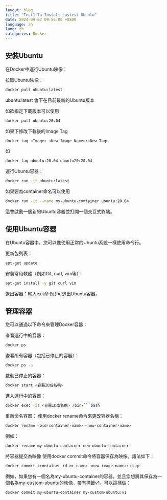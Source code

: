 ```yaml
---
layout: blog
title: "Test1-To Install Lastest Ubuntu"
date: 2024-09-07 09:56:00 +0800
language: zh
lang: zh
categories: Docker
---
```


## 安裝Ubuntu

在Docker中運行Ubuntu映像：

拉取Ubuntu映像：

```bash
docker pull ubuntu:latest
```

ubuntu:latest 會下在目前最新的Ubuntu版本

如欲指定下載版本可以使用

```bash
docker pull ubuntu:20.04
```
如果下修改下載後的Image Tag

```bash
docker tag <Image> <New Image Name>:<New Tag>
```

如

```bash
docker tag ubuntu:20.04 ubuntu20:20.04
```

運行Ubuntu容器：

```bash
docker run -it ubuntu:latest
```

如果要為container命名可以使用

```bash
docker run -it --name my-ubuntu-container ubuntu:20.04
```

這會啟動一個新的Ubuntu容器並打開一個交互式終端。

## 使用Ubuntu容器

在Ubuntu容器中，您可以像使用正常的Ubuntu系統一樣使用命令行。

更新包列表：

```bash
apt-get update
```

安裝常用軟體（例如Git, curl, vim等）：

```bash
apt-get install -y git curl vim
```

退出容器：輸入exit命令即可退出Ubuntu容器。

## 管理容器

您可以通過以下命令來管理Docker容器：

查看運行中的容器：
```bash
docker ps
```

查看所有容器（包括已停止的容器）：

```bash
docker ps -a
```

啟動已停止的容器：

```bash
docker start <容器ID或名稱>
```

進入運行中的容器：
```bash
docker exec -it <容器ID或名稱> /bin/```bash
```


重新命名容器： 使用docker rename命令來更改容器名稱：
```bash
docker rename <old-container-name> <new-container-name>
```
例如：
```bash
docker rename my-ubuntu-container new-ubuntu-container
```

將容器提交為映像
使用docker commit命令將容器保存為映像。語法如下：

```bash
docker commit <container-id-or-name> <new-image-name>:<tag>
```
例如，如果您有一個名為my-ubuntu-container的容器，並且您想將其保存為一個名為my-custom-ubuntu的映像，帶有標籤v1，可以這樣做：

```bash
docker commit my-ubuntu-container my-custom-ubuntu:v1
```